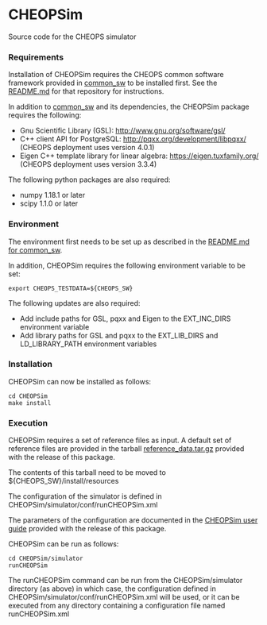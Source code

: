 # CHEOPSim
Source code for the CHEOPS simulator

<h3>Requirements</h3>

Installation of CHEOPSim requires the CHEOPS common software framework provided in [common_sw](https://github.com/davefutyan/common_sw) to be installed first.
See the [README.md](https://github.com/davefutyan/common_sw#readme) for that repository for instructions.

In addition to [common_sw](https://github.com/davefutyan/common_sw) and its dependencies, the CHEOPSim package requires the following:

* Gnu Scientific Library (GSL): http://www.gnu.org/software/gsl/
* C++ client API for PostgreSQL: http://pqxx.org/development/libpqxx/ (CHEOPS deployment uses version 4.0.1)
* Eigen C++ template library for linear algebra: https://eigen.tuxfamily.org/ (CHEOPS deployment uses version 3.3.4)


The following python packages are also required:
* numpy	1.18.1 or later
* scipy	1.1.0 or later

<h3>Environment</h3>

The environment first needs to be set up as described in the
[README.md for common_sw](https://github.com/davefutyan/common_sw#readme).

In addition, CHEOPSim requires the following environment variable to be set:

    export CHEOPS_TESTDATA=${CHEOPS_SW}

The following updates are also required:
* Add include paths for GSL, pqxx and Eigen to the EXT_INC_DIRS environment variable
* Add library paths for GSL and pqxx to the EXT_LIB_DIRS and LD_LIBRARY_PATH environment variables

<h3>Installation</h3>
CHEOPSim can now be installed as follows:

    cd CHEOPSim
    make install

<h3>Execution</h3>

CHEOPSim requires a set of reference files as input. A default set of reference files are provided in the tarball [reference_data.tar.gz](https://github.com/davefutyan/CHEOPSim/releases/download/v1.0/reference_data.tar.gz) provided with the release of this package.

The contents of this tarball need to be moved to ${CHEOPS_SW}/install/resources

The configuration of the simulator is defined in CHEOPSim/simulator/conf/runCHEOPSim.xml

The parameters of the configuration are documented in the [CHEOPSim user guide](https://github.com/davefutyan/CHEOPSim/releases/download/v1.0/CHEOPSim_UserManual.pdf) provided with the release of this package.

CHEOPSim can be run as follows:

    cd CHEOPSim/simulator
    runCHEOPSim

The runCHEOPSim command can be run from the CHEOPSim/simulator directory (as above) in which case, the configuration defined in CHEOPSim/simulator/conf/runCHEOPSim.xml will be used, or it can be executed from any directory containing a configuration file named runCHEOPSim.xml
